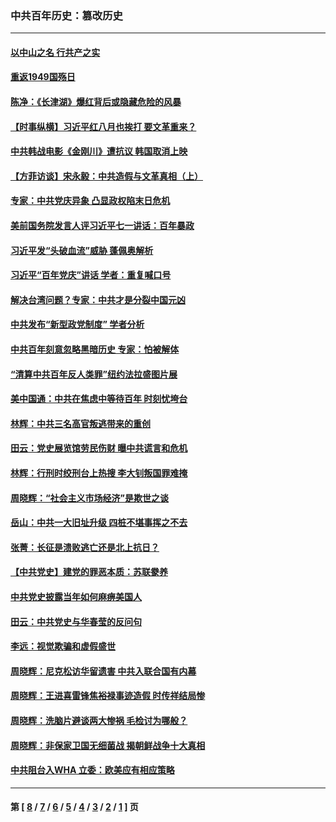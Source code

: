 ### 中共百年历史：篡改历史
---
#### [以中山之名 行共产之实](../../pages/nf1176115/n13346437.md?12240430) 
#### [重返1949国殇日](../../pages/nf1176115/n13346372.md?12240430) 
#### [陈净：《长津湖》爆红背后或隐藏危险的风暴](../../pages/nf1176115/n13314364.md?12240430) 
#### [【时事纵横】习近平红八月也挨打 要文革重来？](../../pages/nf1176115/n13231393.md?12240430) 
#### [中共韩战电影《金刚川》遭抗议 韩国取消上映](../../pages/nf1176115/n13219114.md?12240430) 
#### [【方菲访谈】宋永毅：中共造假与文革真相（上）](../../pages/nf1176115/n13200760.md?12240430) 
#### [专家：中共党庆异象 凸显政权陷末日危机](../../pages/nf1176115/n13067084.md?12240430) 
#### [美前国务院发言人评习近平七一讲话：百年暴政](../../pages/nf1176115/n13066986.md?12240430) 
#### [习近平发“头破血流”威胁 蓬佩奥解析](../../pages/nf1176115/n13063604.md?12240430) 
#### [习近平“百年党庆”讲话 学者：重复喊口号](../../pages/nf1176115/n13061411.md?12240430) 
#### [解决台湾问题？专家：中共才是分裂中国元凶](../../pages/nf1176115/n13060811.md?12240430) 
#### [中共发布“新型政党制度” 学者分析](../../pages/nf1176115/n13056354.md?12240430) 
#### [中共百年刻意忽略黑暗历史 专家：怕被解体](../../pages/nf1176115/n13056056.md?12240430) 
#### [“清算中共百年反人类罪”纽约法拉盛图片展](../../pages/nf1176115/n13052220.md?12240430) 
#### [美中国通：中共在焦虑中等待百年 时刻忧垮台](../../pages/nf1176115/n13048820.md?12240430) 
#### [林辉：中共三名高官叛逃带来的重创](../../pages/nf1176115/n13035206.md?12240430) 
#### [田云：党史展览馆劳民伤财 曝中共谎言和危机](../../pages/nf1176115/n13033900.md?12240430) 
#### [林辉：行刑时绞刑台上热搜 李大钊叛国罪难掩](../../pages/nf1176115/n13031965.md?12240430) 
#### [周晓辉：“社会主义市场经济”是欺世之谈](../../pages/nf1176115/n13024090.md?12240430) 
#### [岳山：中共一大旧址升级 四桩不堪事挥之不去](../../pages/nf1176115/n13021697.md?12240430) 
#### [张菁：长征是溃败逃亡还是北上抗日？](../../pages/nf1176115/n13020585.md?12240430) 
#### [【中共党史】建党的罪恶本质：苏联豢养](../../pages/nf1176115/n13011888.md?12240430) 
#### [中共党史披露当年如何麻痹美国人](../../pages/nf1176115/n12966400.md?12240430) 
#### [田云：中共党史与华春莹的反问句](../../pages/nf1176115/n12765178.md?12240430) 
#### [李远：视觉欺骗和虚假盛世](../../pages/nf1176115/n12993376.md?12240430) 
#### [周晓辉：尼克松访华留遗害 中共入联合国有内幕](../../pages/nf1176115/n12991422.md?12240430) 
#### [周晓辉：王进喜雷锋焦裕禄事迹造假 时传祥结局惨](../../pages/nf1176115/n12985497.md?12240430) 
#### [周晓辉：洗脑片避谈两大惨祸 毛检讨为哪般？](../../pages/nf1176115/n12971285.md?12240430) 
#### [周晓辉：非保家卫国无细菌战 揭朝鲜战争十大真相](../../pages/nf1176115/n12954161.md?12240430) 
#### [中共阻台入WHA 立委：欧美应有相应策略](../../pages/nf1176115/n12939343.md?12240430) 

---
#### 第 [ [8](./8.md?12240430) / [7](./7.md?12240430) / [6](./6.md?12240430) / [5](./5.md?12240430) / [4](./4.md?12240430) / [3](./3.md?12240430) / [2](./2.md?12240430) / [1](./1.md?12240430) ] 页
